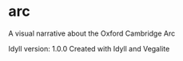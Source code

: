 # arc
A visual narrative about the Oxford Cambridge Arc

Idyll version: 1.0.0
Created with Idyll and Vegalite
